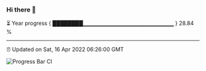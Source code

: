### Hi there 👋

⏳ Year progress { ████████▁▁▁▁▁▁▁▁▁▁▁▁▁▁▁▁▁▁▁▁▁▁ } 28.84 %

---

⏰ Updated on Sat, 16 Apr 2022 06:26:00 GMT

![Progress Bar CI](https://github.com/ZhaoGui/ZhaoGui/workflows/Progress%20Bar%20CI/badge.svg)
